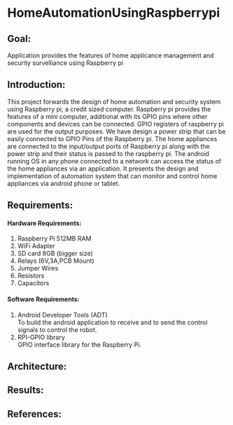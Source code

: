 # HomeAutomationUsingRaspberrypi

## Goal:
Application provides the features of  home  applicance management and security survelliance using Raspberry pi

## Introduction:
This  project  forwards  the  design  of  home  automation  and  security system  using Raspberry pi, a credit sized computer. Raspberry pi provides the features of a mini computer, additional with its GPIO pins where other components and devices can be connected. GPIO registers of raspberry pi are used for the output purposes.  We have design a power strip that can be easily connected to GPIO Pins of the Raspberry pi. The home appliances are connected to the input/output ports of Raspberry pi along with the power strip and their status is passed to the raspberry pi. The android running OS in any phone connected to a network can access the status of the home appliances via an application. It presents the design and implementation of automation system that can monitor and control home appliances via android phone or tablet.

## Requirements:

#### Hardware Requirements:
  1. Raspberry   Pi  512MB RAM   
  2. WiFi Adapter  
  3. SD card 8GB (bigger size)  
  4. Relays (6V,3A,PCB Mount)
  5. Jumper Wires  
  6. Resistors  
  7. Capacitors  

#### Software Requirements:
  1. Android Developer Tools (ADT)  
    To build the android application to receive and to send the control signals to control the robot.
  2. RPI-GPIO library  
    GPIO interface library for the Raspberry Pi.


## Architecture:

### 

## Results:

## References:
